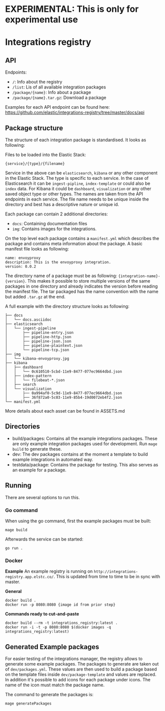 # EXPERIMENTAL: This is only for experimental use

# Integrations registry

## API

Endpoints:

* `/`: Info about the registry
* `/list`: Lis of all available integration packages
* `/package/{name}`: Info about a package
* `/package/{name}.tar.gz`: Download a package

Examples for each API endpoint can be found here: https://github.com/elastic/integrations-registry/tree/master/docs/api

## Package structure

The structure of each integration package is standardised. It looks as following:

Files to be loaded into the Elastic Stack:

```
{service}/{type}/{filename}
```

Service in the above can be `elasticsearch`, `kibana` or any other component in the Elastic Stack. The type is specific to each service. In the case of Elasticsearch it can be `ingest-pipline`, `index-template` or could also be `index` data. For Kibana it could be `dashboard`, `visualization` or any other saved object type or other types. The names are taken from the API endpoints in each service. The file name needs to be unique inside the directory and best has a descriptive nature or unique id.

Each package can contain 2 additional directories:

* `docs`: Containing documentation files
* `img`: Contains images for the integrations.

On the top level each package contains a `manifest.yml` which describes the package and contains meta information about the package. A basic manifest file looks as following:

```
name: envoyproxy
description: This is the envoyproxy integration.
version: 0.0.2
```

The directory name of a package must be as following: `{integration-name}-{version}`. This makes it possible to store multiple versions of the same packages in one directory and already indicates the version before reading the manifest file. The tar packaged has the name convention with the name but added `.tar.gz` at the end.

A full example with the directory structure looks as following:

```
├── docs
│   └── docs.asciidoc
├── elasticsearch
│   └── ingest-pipeline
│       ├── pipeline-entry.json
│       ├── pipeline-http.json
│       ├── pipeline-json.json
│       ├── pipeline-plaintext.json
│       └── pipeline-tcp.json
├── img
│   └── kibana-envoyproxy.jpg
├── kibana
│   ├── dashboard
│   │   └── 0c610510-5cbd-11e9-8477-077ec9664dbd.json
│   ├── index-pattern
│   │   └── filebeat-*.json
│   ├── search
│   └── visualization
│       ├── 0a994af0-5c9d-11e9-8477-077ec9664dbd.json
│       ├── 36f872a0-5c03-11e9-85b4-19d0072eb4f2.json
└── manifest.yml
```

More details about each asset can be found in ASSETS.md

## Directories

* build/packages: Contains all the example integrations packages. These are only example integration packages used for development. Run `mage build` to generate these.
* dev: The dev packages contains at the moment a template to build example integrations in automated way.
* testdata/package: Contains the package for testing. This also serves as an example for a package.

## Running

There are several options to run this.

### Go command

When using the go command, first the example packages must be built:

`mage build`

Afterwards the service can be started:

`go run .`

### Docker
**Example**
An example registry is running on `http://integrations-registry.app.elstc.co/`. This is updated from time to time to be in sync with master.

**General**
```
docker build .
docker run -p 8080:8080 {image id from prior step}
```

**Commands ready to cut-and-paste**
```
docker build --rm -t integrations_registry:latest .
docker run -i -t -p 8080:8080 $(docker images -q integrations_registry:latest)
```

## Generated Example packages

For easier testing of the integrations manager, the registry allows to generate some example packages. The packages
to generate are taken out of `dev/packages.yml`. These values are then used to build a package based on the template
files inside `dev/package-template` and values are replaced. In addition it's possible to add icons for each package 
under icons. The name of the icon must match the package name.

The command to generate the packages is:

```
mage generatePackages
```
